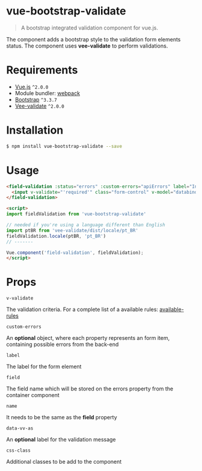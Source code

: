 # vue-bootstrap-validate 

> A bootstrap integrated validation component for vue.js.

The component adds a bootstrap style to the validation form elements status. The component uses **vee-validate** to perform validations.  

# Requirements

- [Vue.js](https://github.com/vuejs/vue) `^2.0.0`
- Module bundler: [webpack](https://github.com/webpack/webpack)
- [Bootstrap](getbootstrap.com) `^3.3.7`
- [Vee-validate](http://vee-validate.logaretm.com/) `^2.0.0`

# Installation

``` bash
$ npm install vue-bootstrap-validate --save
```

# Usage
``` html
<field-validation :status="errors" :custom-errors="apiErrors" label="Input label" field="data">
  <input v-validate="'required'" class="form-control" v-model="databind" name="data" data-vv-as="data-to-show" type="text" />
</field-validation> 

<script>
import fieldValidation from 'vue-bootstrap-validate'

// needed if you're using a language different than English
import ptBR from 'vee-validate/dist/locale/pt_BR'
fieldValidation.locale(ptBR, 'pt_BR')
// -------

Vue.component('field-validation', fieldValidation);
</script>
```

# Props

`v-validate`

The validation criteria. For a complete list of a available rules: [available-rules](http://vee-validate.logaretm.com/rules.html#available-rules)

`custom-errors`

An **optional** object, where each property represents an form item, containing possible errors from the back-end

`label`

The label for the form element

`field`

The field name which will be stored on the errors property from the container component

`name`

It needs to be the same as the **field** property

`data-vv-as`

An **optional** label for the validation message 

`css-class`

Additional classes to be add to the component